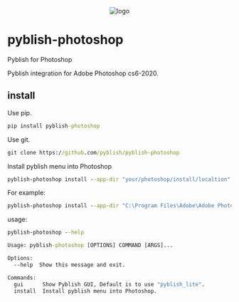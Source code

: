<p align="center">
<img src="https://imgur.com/lahtkVx.png" alt="logo"></a>
</p>

pyblish-photoshop
=================
Pyblish for Photoshop

Pyblish integration for Adobe Photoshop cs6-2020.


install
-------

Use pip.
```cmd
pip install pyblish-photoshop
```

Use git.
```cmd
git clone https://github.com/pyblish/pyblish-photoshop 
```

Install pyblish menu into Photoshop
```cmd
pyblish-photoshop install --app-dir "your/photoshop/install/localtion"
```
For example:
```cmd
pyblish-photoshop install --app-dir "C:\Program Files\Adobe\Adobe Photoshop 2020"
```

usage:
```cmd
pyblish-photoshop --help
```
```cmd
Usage: pyblish-photoshop [OPTIONS] COMMAND [ARGS]...

Options:
  --help  Show this message and exit.

Commands:
  gui      Show Pyblish GUI, Default is to use "pyblish_lite".
  install  Install pyblish menu into Photoshop.
```
